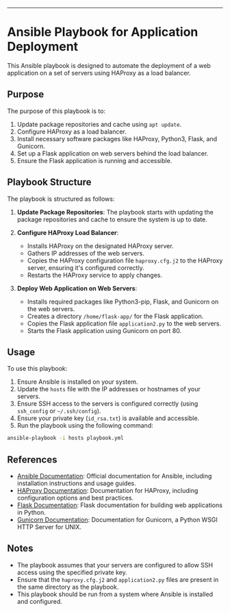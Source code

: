

---

# Ansible Playbook for Application Deployment

This Ansible playbook is designed to automate the deployment of a web application on a set of servers using HAProxy as a load balancer.

## Purpose

The purpose of this playbook is to:

1. Update package repositories and cache using `apt update`.
2. Configure HAProxy as a load balancer.
3. Install necessary software packages like HAProxy, Python3, Flask, and Gunicorn.
4. Set up a Flask application on web servers behind the load balancer.
5. Ensure the Flask application is running and accessible.

## Playbook Structure

The playbook is structured as follows:

1. **Update Package Repositories**: The playbook starts with updating the package repositories and cache to ensure the system is up to date.

2. **Configure HAProxy Load Balancer**:
    - Installs HAProxy on the designated HAProxy server.
    - Gathers IP addresses of the web servers.
    - Copies the HAProxy configuration file `haproxy.cfg.j2` to the HAProxy server, ensuring it's configured correctly.
    - Restarts the HAProxy service to apply changes.

3. **Deploy Web Application on Web Servers**:
    - Installs required packages like Python3-pip, Flask, and Gunicorn on the web servers.
    - Creates a directory `/home/flask-app/` for the Flask application.
    - Copies the Flask application file `application2.py` to the web servers.
    - Starts the Flask application using Gunicorn on port 80.

## Usage

To use this playbook:

1. Ensure Ansible is installed on your system.
2. Update the `hosts` file with the IP addresses or hostnames of your servers.
3. Ensure SSH access to the servers is configured correctly (using `ssh_config` or `~/.ssh/config`).
4. Ensure your private key (`id_rsa.txt`) is available and accessible.
5. Run the playbook using the following command:

```bash
ansible-playbook -i hosts playbook.yml
```

## References

- [Ansible Documentation](https://docs.ansible.com/ansible/latest/index.html): Official documentation for Ansible, including installation instructions and usage guides.
- [HAProxy Documentation](https://www.haproxy.com/documentation/): Documentation for HAProxy, including configuration options and best practices.
- [Flask Documentation](https://flask.palletsprojects.com/en/2.0.x/): Flask documentation for building web applications in Python.
- [Gunicorn Documentation](https://docs.gunicorn.org/en/stable/): Documentation for Gunicorn, a Python WSGI HTTP Server for UNIX.

## Notes

- The playbook assumes that your servers are configured to allow SSH access using the specified private key.
- Ensure that the `haproxy.cfg.j2` and `application2.py` files are present in the same directory as the playbook.
- This playbook should be run from a system where Ansible is installed and configured.